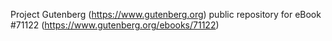 Project Gutenberg (https://www.gutenberg.org) public repository for
eBook #71122 (https://www.gutenberg.org/ebooks/71122)
